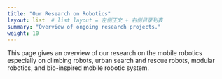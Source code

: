 ```yaml
---
title: "Our Research on Robotics"
layout: list  # list layout = 左侧正文 + 右侧目录列表
summary: "Overview of ongoing research projects."
weight: 10
---
```


This page gives an overview of our research on the mobile robotics especially on climbing robots, urban search and rescue robots, modular robotics, and bio-inspired mobile robotic system.